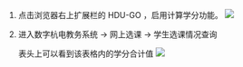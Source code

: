 1. 点击浏览器右上扩展栏的 HDU-GO ，启用计算学分功能。
   ![](https://ws1.sinaimg.cn/large/006Xmmmggy1g6r8yovv8cj30an0bfglu.jpg)
2. 进入数字杭电教务系统 -> 网上选课 -> 学生选课情况查询
   
   表头上可以看到该表格内的学分合计值
   ![](https://ws2.sinaimg.cn/large/006Xmmmgly1g6r92t9kluj30u30fx774.jpg)